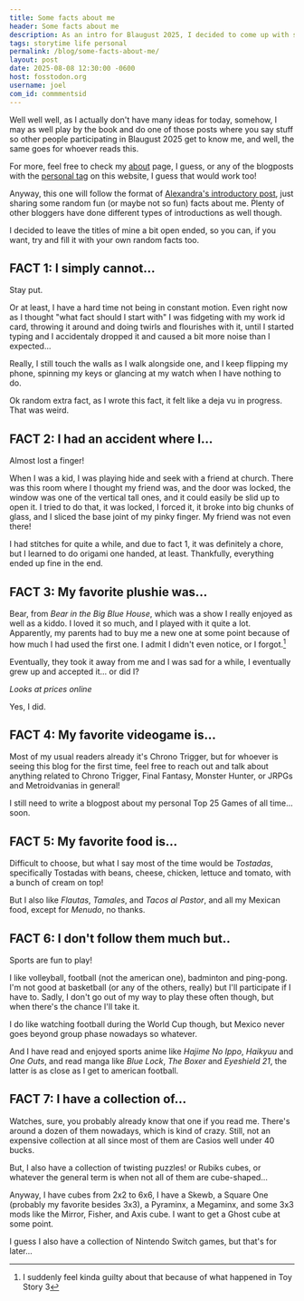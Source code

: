 ```yaml
---
title: Some facts about me
header: Some facts about me
description: As an intro for Blaugust 2025, I decided to come up with some random facts about me!
tags: storytime life personal
permalink: /blog/some-facts-about-me/
layout: post
date: 2025-08-08 12:30:00 -0600
host: fosstodon.org
username: joel
com_id: commmentsid
---
```


Well well well, as I actually don't have many ideas for today, somehow, I may as well play by the book and do one of those posts where you say stuff so other people participating in Blaugust 2025 get to know me, and well, the same goes for whoever reads this.

For more, feel free to check my [about](/about) page, I guess, or any of the blogposts with the [personal tag](/more/tags/personal) on this website, I guess that would work too!

Anyway, this one will follow the format of [Alexandra's introductory post](https://wrywriter.ca/posts/an-introductory-post), just sharing some random fun (or maybe not so fun) facts about me. Plenty of other bloggers have done different types of introductions as well though.

I decided to leave the titles of mine a bit open ended, so you can, if you want, try and fill it with your own random facts too.


## FACT 1: I simply cannot...

Stay put.

Or at least, I have a hard time not being in constant motion. Even right now as I thought "what fact should I start with" I was fidgeting with my work id card, throwing it around and doing twirls and flourishes with it, until I started typing and I accidentaly dropped it and caused a bit more noise than I expected...

Really, I still touch the walls as I walk alongside one, and I keep flipping my phone, spinning my keys or glancing at my watch when I have nothing to do.

Ok random extra fact, as I wrote this fact, it felt like a deja vu in progress. That was weird.

## FACT 2: I had an accident where I...

Almost lost a finger!

When I was a kid, I was playing hide and seek with a friend at church. There was this room where I thought my friend was, and the door was locked, the window was one of the vertical tall ones, and it could easily be slid up to open it. I tried to do that, it was locked, I forced it, it broke into big chunks of glass, and I sliced the base joint of my pinky finger. My friend was not even there!

I had stitches for quite a while, and due to fact 1, it was definitely a chore, but I learned to do origami one handed, at least. Thankfully, everything ended up fine in the end.

## FACT 3: My favorite plushie was...

Bear, from *Bear in the Big Blue House*, which was a show I really enjoyed as well as a kiddo. I loved it so much, and I played with it quite a lot. Apparently, my parents had to buy me a new one at some point because of how much I had used the first one. I admit I didn't even notice, or I forgot.[^1]

Eventually, they took it away from me and I was sad for a while, I eventually grew up and accepted it... or did I?

*Looks at prices online*

Yes, I did.

## FACT 4: My favorite videogame is...

Most of my usual readers already it's Chrono Trigger, but for whoever is seeing this blog for the first time, feel free to reach out and talk about anything related to Chrono Trigger, Final Fantasy, Monster Hunter, or JRPGs and Metroidvanias in general!

I still need to write a blogpost about my personal Top 25 Games of all time... soon.

## FACT 5: My favorite food is...

Difficult to choose, but what I say most of the time would be *Tostadas*, specifically Tostadas with beans, cheese, chicken, lettuce and tomato, with a bunch of cream on top!

But I also like *Flautas*, *Tamales*, and *Tacos al Pastor*, and all my Mexican food, except for *Menudo*, no thanks.

## FACT 6: I don't follow them much but..

Sports are fun to play!

I like volleyball, football (not the american one), badminton and ping-pong. I'm not good at basketball (or any of the others, really) but I'll participate if I have to. Sadly, I don't go out of my way to play these often though, but when there's the chance I'll take it.

I do like watching football during the World Cup though, but Mexico never goes beyond group phase nowadays so whatever.

And I have read and enjoyed sports anime like *Hajime No Ippo*, *Haikyuu* and *One Outs*, and read manga like *Blue Lock*, *The Boxer* and *Eyeshield 21*, the latter is as close as I get to american football.

## FACT 7: I have a collection of...

Watches, sure, you probably already know that one if you read me. There's around a dozen of them nowadays, which is kind of crazy. Still, not an expensive collection at all since most of them are Casios well under 40 bucks.

But, I also have a collection of twisting puzzles! or Rubiks cubes, or whatever the general term is when not all of them are cube-shaped... 

Anyway, I have cubes from 2x2 to 6x6, I have a Skewb, a Square One (probably my favorite besides 3x3), a Pyraminx, a Megaminx, and some 3x3 mods like the Mirror, Fisher, and Axis cube. I want to get a Ghost cube at some point.

I guess I also have a collection of Nintendo Switch games, but that's for later...


[^1]: I suddenly feel kinda guilty about that because of what happened in Toy Story 3
